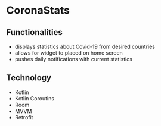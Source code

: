 # CoronaStats

## Functionalities
* displays statistics about Covid-19 from desired countries
* allows for widget to placed on home screen
* pushes daily notifications with current statistics

## Technology
* Kotlin
* Kotlin Coroutins
* Room
* MVVM
* Retrofit
